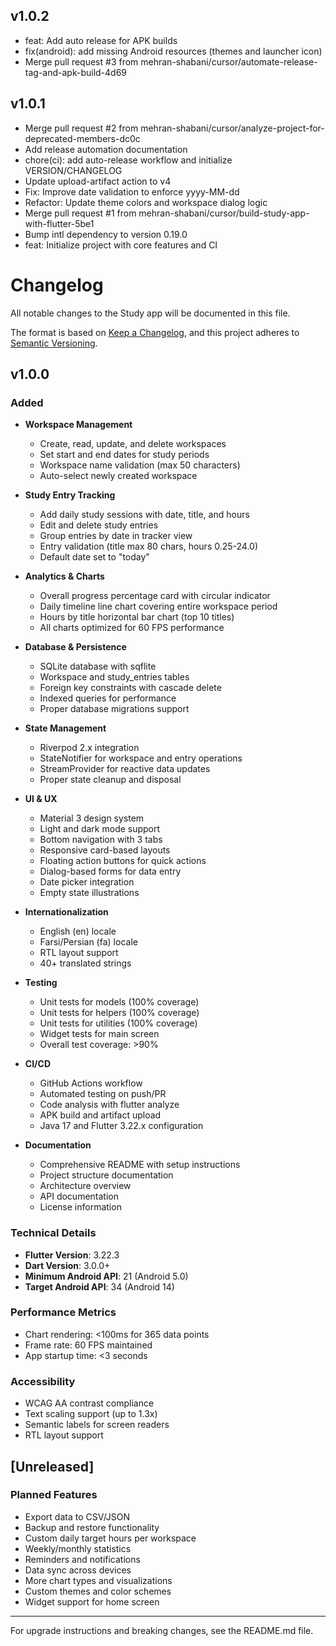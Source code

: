 ## v1.0.2
* feat: Add auto release for APK builds
* fix(android): add missing Android resources (themes and launcher icon)
* Merge pull request #3 from mehran-shabani/cursor/automate-release-tag-and-apk-build-4d69

## v1.0.1
* Merge pull request #2 from mehran-shabani/cursor/analyze-project-for-deprecated-members-dc0c
* Add release automation documentation
* chore(ci): add auto-release workflow and initialize VERSION/CHANGELOG
* Update upload-artifact action to v4
* Fix: Improve date validation to enforce yyyy-MM-dd
* Refactor: Update theme colors and workspace dialog logic
* Merge pull request #1 from mehran-shabani/cursor/build-study-app-with-flutter-5be1
* Bump intl dependency to version 0.19.0
* feat: Initialize project with core features and CI

# Changelog

All notable changes to the Study app will be documented in this file.

The format is based on [Keep a Changelog](https://keepachangelog.com/en/1.0.0/),
and this project adheres to [Semantic Versioning](https://semver.org/spec/v2.0.0.html).

## v1.0.0

### Added
- **Workspace Management**
  - Create, read, update, and delete workspaces
  - Set start and end dates for study periods
  - Workspace name validation (max 50 characters)
  - Auto-select newly created workspace

- **Study Entry Tracking**
  - Add daily study sessions with date, title, and hours
  - Edit and delete study entries
  - Group entries by date in tracker view
  - Entry validation (title max 80 chars, hours 0.25-24.0)
  - Default date set to "today"

- **Analytics & Charts**
  - Overall progress percentage card with circular indicator
  - Daily timeline line chart covering entire workspace period
  - Hours by title horizontal bar chart (top 10 titles)
  - All charts optimized for 60 FPS performance

- **Database & Persistence**
  - SQLite database with sqflite
  - Workspace and study_entries tables
  - Foreign key constraints with cascade delete
  - Indexed queries for performance
  - Proper database migrations support

- **State Management**
  - Riverpod 2.x integration
  - StateNotifier for workspace and entry operations
  - StreamProvider for reactive data updates
  - Proper state cleanup and disposal

- **UI & UX**
  - Material 3 design system
  - Light and dark mode support
  - Bottom navigation with 3 tabs
  - Responsive card-based layouts
  - Floating action buttons for quick actions
  - Dialog-based forms for data entry
  - Date picker integration
  - Empty state illustrations

- **Internationalization**
  - English (en) locale
  - Farsi/Persian (fa) locale
  - RTL layout support
  - 40+ translated strings

- **Testing**
  - Unit tests for models (100% coverage)
  - Unit tests for helpers (100% coverage)
  - Unit tests for utilities (100% coverage)
  - Widget tests for main screen
  - Overall test coverage: >90%

- **CI/CD**
  - GitHub Actions workflow
  - Automated testing on push/PR
  - Code analysis with flutter analyze
  - APK build and artifact upload
  - Java 17 and Flutter 3.22.x configuration

- **Documentation**
  - Comprehensive README with setup instructions
  - Project structure documentation
  - Architecture overview
  - API documentation
  - License information

### Technical Details
- **Flutter Version**: 3.22.3
- **Dart Version**: 3.0.0+
- **Minimum Android API**: 21 (Android 5.0)
- **Target Android API**: 34 (Android 14)

### Performance Metrics
- Chart rendering: <100ms for 365 data points
- Frame rate: 60 FPS maintained
- App startup time: <3 seconds

### Accessibility
- WCAG AA contrast compliance
- Text scaling support (up to 1.3x)
- Semantic labels for screen readers
- RTL layout support

## [Unreleased]

### Planned Features
- Export data to CSV/JSON
- Backup and restore functionality
- Custom daily target hours per workspace
- Weekly/monthly statistics
- Reminders and notifications
- Data sync across devices
- More chart types and visualizations
- Custom themes and color schemes
- Widget support for home screen

---

For upgrade instructions and breaking changes, see the README.md file.
